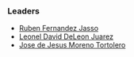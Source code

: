 ### Leaders

* [Ruben Fernandez Jasso](mailto:ruben.jasso@owasp.org)
* [Leonel David DeLeon Juarez](mailto:leonel.deleon@owasp.org)
* [Jose de Jesus Moreno Tortolero](mailto:)
